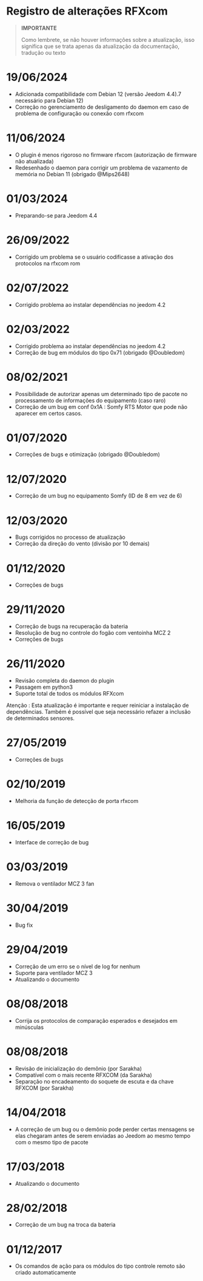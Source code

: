 # Registro de alterações RFXcom

>**IMPORTANTE**
>
>Como lembrete, se não houver informações sobre a atualização, isso significa que se trata apenas da atualização da documentação, tradução ou texto

# 19/06/2024

- Adicionada compatibilidade com Debian 12 (versão Jeedom 4.4).7 necessário para Debian 12)
- Correção no gerenciamento de desligamento do daemon em caso de problema de configuração ou conexão com rfxcom

# 11/06/2024

- O plugin é menos rigoroso no firmware rfxcom (autorização de firmware não atualizada)
- Redesenhado o daemon para corrigir um problema de vazamento de memória no Debian 11 (obrigado @Mips2648)

# 01/03/2024

- Preparando-se para Jeedom 4.4

# 26/09/2022

- Corrigido um problema se o usuário codificasse a ativação dos protocolos na rfxcom rom

# 02/07/2022

- Corrigido problema ao instalar dependências no jeedom 4.2

# 02/03/2022

- Corrigido problema ao instalar dependências no jeedom 4.2
- Correção de bug em módulos do tipo 0x71 (obrigado @Doubledom)

# 08/02/2021

- Possibilidade de autorizar apenas um determinado tipo de pacote no processamento de informações do equipamento (caso raro)
- Correção de um bug em conf 0x1A : Somfy RTS Motor que pode não aparecer em certos casos.

# 01/07/2020

- Correções de bugs e otimização (obrigado @Doubledom)

# 12/07/2020

- Correção de um bug no equipamento Somfy (ID de 8 em vez de 6)

# 12/03/2020

- Bugs corrigidos no processo de atualização
- Correção da direção do vento (divisão por 10 demais)

# 01/12/2020

- Correções de bugs

# 29/11/2020

- Correção de bugs na recuperação da bateria
- Resolução de bug no controle do fogão com ventoinha MCZ 2
- Correções de bugs

# 26/11/2020

- Revisão completa do daemon do plugin
- Passagem em python3
- Suporte total de todos os módulos RFXcom

Atenção : Esta atualização é importante e requer reiniciar a instalação de dependências. Também é possível que seja necessário refazer a inclusão de determinados sensores.

# 27/05/2019

- Correções de bugs

# 02/10/2019

- Melhoria da função de detecção de porta rfxcom

# 16/05/2019

- Interface de correção de bug

# 03/03/2019

- Remova o ventilador MCZ 3 fan

# 30/04/2019

- Bug fix

# 29/04/2019

- Correção de um erro se o nível de log for nenhum
- Suporte para ventilador MCZ 3
- Atualizando o documento

# 08/08/2018

- Corrija os protocolos de comparação esperados e desejados em minúsculas

# 08/08/2018

- Revisão de inicialização do demônio (por Sarakha)
- Compatível com o mais recente RFXCOM (da Sarakha)
- Separação no encadeamento do soquete de escuta e da chave RFXCOM (por Sarakha)

# 14/04/2018

- A correção de um bug ou o demônio pode perder certas mensagens se elas chegaram antes de serem enviadas ao Jeedom ao mesmo tempo com o mesmo tipo de pacote

# 17/03/2018

- Atualizando o documento

# 28/02/2018

- Correção de um bug na troca da bateria

# 01/12/2017

- Os comandos de ação para os módulos do tipo controle remoto são
    criado automaticamente
